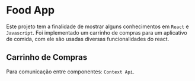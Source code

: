 # Food App

Este projeto tem a finalidade de mostrar alguns
conhecimentos em `React` e `Javascript`. Foi implementado um carrinho de compras para um aplicativo de comida, com ele são usadas diversas funcionalidades do react.

## Carrinho de Compras

Para comunicação entre componentes: `Context Api`.






